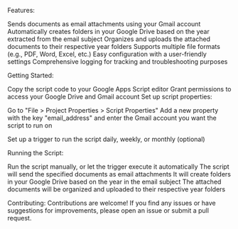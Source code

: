 Features:

Sends documents as email attachments using your Gmail account
Automatically creates folders in your Google Drive based on the year extracted from the email subject
Organizes and uploads the attached documents to their respective year folders
Supports multiple file formats (e.g., PDF, Word, Excel, etc.)
Easy configuration with a user-friendly settings
Comprehensive logging for tracking and troubleshooting purposes

Getting Started:

Copy the script code to your Google Apps Script editor
Grant permissions to access your Google Drive and Gmail account
Set up script properties:

Go to "File > Project Properties > Script Properties"
Add a new property with the key "email_address" and enter the Gmail account you want the script to run on


Set up a trigger to run the script daily, weekly, or monthly (optional)

Running the Script:

Run the script manually, or let the trigger execute it automatically
The script will send the specified documents as email attachments
It will create folders in your Google Drive based on the year in the email subject
The attached documents will be organized and uploaded to their respective year folders

Contributing:
Contributions are welcome! If you find any issues or have suggestions for improvements, please open an issue or submit a pull request.
